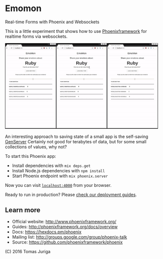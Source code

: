 # Emomon
Real-time Forms with Phoenix and Websockets

This is a little experiment that shows how to use [Phoenixframework](http://www.phoenixframework.org)
for realtime forms via websockets. 

![Emomon Demo](priv/emomon.gif?raw=true "Emomon Demo Animgif")

An interesting approach to saving state of a small app is the self-saving [GenServer](http://elixir-lang.org/getting-started/mix-otp/genserver.html)
Certainly not good for terabytes of data, but for some small collections of values, why not?


To start this Phoenix app:

  * Install dependencies with `mix deps.get`
  * Install Node.js dependencies with `npm install`
  * Start Phoenix endpoint with `mix phoenix.server`

Now you can visit [`localhost:4000`](http://localhost:4000) from your browser.

Ready to run in production? Please [check our deployment guides](http://www.phoenixframework.org/docs/deployment).

## Learn more

  * Official website: http://www.phoenixframework.org/
  * Guides: http://phoenixframework.org/docs/overview
  * Docs: https://hexdocs.pm/phoenix
  * Mailing list: http://groups.google.com/group/phoenix-talk
  * Source: https://github.com/phoenixframework/phoenix

(C) 2016 Tomas Juriga

